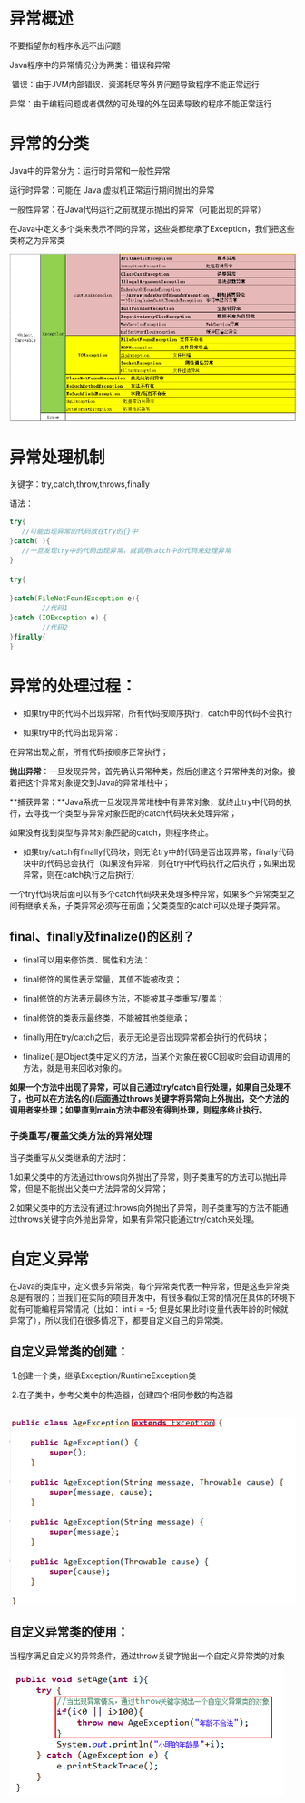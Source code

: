 # 异常概述

不要指望你的程序永远不出问题

Java程序中的异常情况分为两类：错误和异常

​     错误：由于JVM内部错误、资源耗尽等外界问题导致程序不能正常运行

​     异常：由于编程问题或者偶然的可处理的外在因素导致的程序不能正常运行

# 异常的分类

Java中的异常分为：运行时异常和一般性异常

运行时异常：可能在 Java 虚拟机正常运行期间抛出的异常

一般性异常：在Java代码运行之前就提示抛出的异常（可能出现的异常）     

在Java中定义多个类来表示不同的异常，这些类都继承了Exception，我们把这些类称之为异常类

![](img/10-1.png)

# 异常处理机制

关键字：try,catch,throw,throws,finally

语法：

```java
try{
   //可能出现异常的代码放在try的{}中
}catch( ){
   //一旦发现try中的代码出现异常，就调用catch中的代码来处理异常
}

try{
		
}catch(FileNotFoundException e){
		//代码1
}catch (IOException e) {
		//代码2
}finally{
}
```

# **异常的处理过程：**

- 如果try中的代码不出现异常，所有代码按顺序执行，catch中的代码不会执行

- 如果try中的代码出现异常：

在异常出现之前，所有代码按顺序正常执行；

**抛出异常**：一旦发现异常，首先确认异常种类，然后创建这个异常种类的对象，接着把这个异常对象提交到Java的异常堆栈中；

**捕获异常：**Java系统一旦发现异常堆栈中有异常对象，就终止try中代码的执行，去寻找一个类型与异常对象匹配的catch代码块来处理异常；

如果没有找到类型与异常对象匹配的catch，则程序终止。

- 如果try/catch有finally代码块，则无论try中的代码是否出现异常，finally代码块中的代码总会执行（如果没有异常，则在try中代码执行之后执行；如果出现异常，则在catch执行之后执行）

​     一个try代码块后面可以有多个catch代码块来处理多种异常，如果多个异常类型之间有继承关系，子类异常必须写在前面；父类类型的catch可以处理子类异常。

## final、finally及finalize()的区别？
- final可以用来修饰类、属性和方法：
- final修饰的属性表示常量，其值不能被改变；

- final修饰的方法表示最终方法，不能被其子类重写/覆盖；
- final修饰的类表示最终类，不能被其他类继承；
- finally用在try/catch之后，表示无论是否出现异常都会执行的代码块；
- finalize()是Object类中定义的方法，当某个对象在被GC回收时会自动调用的方法，就是用来回收对象的。

**如果一个方法中出现了异常，可以自己通过try/catch自行处理，如果自己处理不了，也可以在方法名的()后面通过throws关键字将异常向上外抛出，交个方法的调用者来处理；如果直到main方法中都没有得到处理，则程序终止执行。**

### 子类重写/覆盖父类方法的异常处理

当子类重写从父类继承的方法时：

​     1.如果父类中的方法通过throws向外抛出了异常，则子类重写的方法可以抛出异常，但是不能抛出父类中方法异常的父异常；

​     2.如果父类中的方法没有通过throws向外抛出了异常，则子类重写的方法不能通过throws关键字向外抛出异常，如果有异常只能通过try/catch来处理。

# 自定义异常

​     在Java的类库中，定义很多异常类，每个异常类代表一种异常，但是这些异常类总是有限的；当我们在实际的项目开发中，有很多看似正常的情况在具体的环境下就有可能编程异常情况（比如： int i = -5; 但是如果此时i变量代表年龄的时候就异常了），所以我们在很多情况下，都要自定义自己的异常类。

## 自定义异常类的创建：

​     1.创建一个类，继承Exception/RuntimeException类

​     2.在子类中，参考父类中的构造器，创建四个相同参数的构造器

​    ![](img/10-2.png)

## 自定义异常类的使用：

​     当程序满足自定义的异常条件，通过throw关键字抛出一个自定义异常类的对象

![](img/10-3.png)